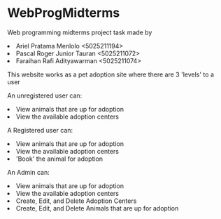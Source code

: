 # WebProgMidterms

Web programming midterms project task made by

<li> Ariel Pratama Menlolo <5025211194> <br>
<li> Pascal Roger Junior Tauran <5025211072> <br>
<li> Faraihan Rafi Adityawarman <5025211074> <br>

This website works as a pet adoption site where there are 3 'levels' to a user <br>
  
An unregistered user can:  
<li> View animals that are up for adoption  
<li> View the available adoption centers  
<br>

A Registered user can:  
<li> View animals that are up for adoption  
<li> View the available adoption centers  
<li> 'Book' the animal for adoption  
<br>

An Admin can:  
<li> View animals that are up for adoption  
<li> View the available adoption centers  
<li> Create, Edit, and Delete Adoption Centers  
<li> Create, Edit, and Delete Animals that are up for adoption  